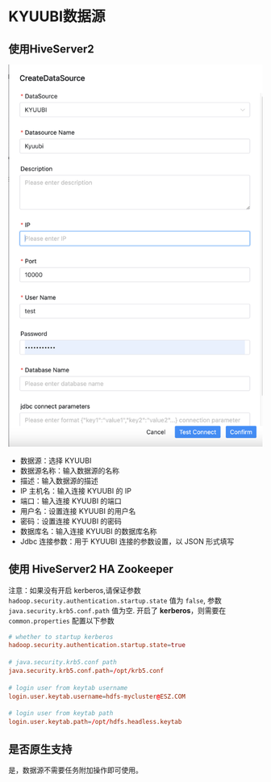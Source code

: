 # KYUUBI数据源

## 使用HiveServer2

![kyuubi](../../../../img/new_ui/dev/datasource/kyuubi.png)

- 数据源：选择 KYUUBI
- 数据源名称：输入数据源的名称
- 描述：输入数据源的描述
- IP 主机名：输入连接 KYUUBI 的 IP
- 端口：输入连接 KYUUBI 的端口
- 用户名：设置连接 KYUUBI 的用户名
- 密码：设置连接 KYUUBI 的密码
- 数据库名：输入连接 KYUUBI 的数据库名称
- Jdbc 连接参数：用于 KYUUBI 连接的参数设置，以 JSON 形式填写

## 使用 HiveServer2 HA Zookeeper

注意：如果没有开启 kerberos,请保证参数 `hadoop.security.authentication.startup.state` 值为 `false`,
参数 `java.security.krb5.conf.path` 值为空. 开启了 **kerberos**，则需要在 `common.properties` 配置以下参数

```conf
# whether to startup kerberos
hadoop.security.authentication.startup.state=true

# java.security.krb5.conf path
java.security.krb5.conf.path=/opt/krb5.conf

# login user from keytab username
login.user.keytab.username=hdfs-mycluster@ESZ.COM

# login user from keytab path
login.user.keytab.path=/opt/hdfs.headless.keytab
```

## 是否原生支持

是，数据源不需要任务附加操作即可使用。
